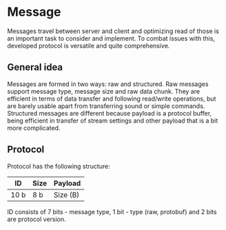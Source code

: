 # Message

Messages travel between server and client and optimizing read of those is an
important task to consider and implement. To combat issues with this, developed
protocol is versatile and quite comprehensive.

## General idea

Messages are formed in two ways: raw and structured. Raw messages support message type,
message size and raw data chunk. They are efficient in terms of data transfer and following
read/write operations, but are barely usable apart from transferring sound or simple commands.
Structured messages are different because payload is a protocol buffer, being efficient in transfer
of stream settings and other payload that is a bit more complicated.

## Protocol

Protocol has the following structure:

| ID | Size | Payload |
|----|------|---------|
|10 b| 8 b  | Size (B)|

ID consists of 7 bits - message type, 1 bit - type (raw, protobuf) and 2 bits are protocol version.